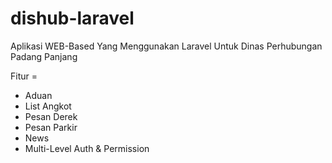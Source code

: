 # dishub-laravel

Aplikasi WEB-Based Yang Menggunakan Laravel Untuk Dinas Perhubungan Padang Panjang

Fitur = 
* Aduan
* List Angkot
* Pesan Derek
* Pesan Parkir
* News
* Multi-Level Auth & Permission
